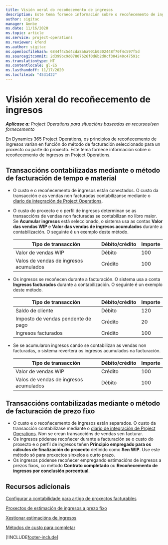 ```yaml
---
title: Visión xeral do recoñecemento de ingresos
description: Este tema fornece información sobre o recoñecemento de ingresos en Project Operations.
author: sigitac
manager: Annbe
ms.date: 11/16/2020
ms.topic: article
ms.service: project-operations
ms.reviewer: kfend
ms.author: sigitac
ms.openlocfilehash: 6844f4c5d4cda8a6a901b0302448f70f4c597f5d
ms.sourcegitcommit: 2d399bc9d07807626f0d6b2d0cf304240c47591c
ms.translationtype: HT
ms.contentlocale: gl-ES
ms.lasthandoff: 11/17/2020
ms.locfileid: "4531422"
---
```

# <a name="revenue-recognition-overview"></a>Visión xeral do recoñecemento de ingresos

_**Aplícase a:** Project Operations para situacións baseadas en recursos/sen fornecemento_

En Dynamics 365 Project Operations, os principios de recoñecemento de ingresos varían en función do método de facturación seleccionado para un proxecto ou parte do proxecto. Este tema fornece información sobre o recoñecemento de ingresos en Project Operations.

## <a name="transactions-accounted-using-time-and-material-billing-method"></a>Transaccións contabilizadas mediante o método de facturación de tempo e material

- O custo e o recoñecemento de ingresos están conectados. O custo da transacción e as vendas non facturadas contabilízanse mediante o [diario de integración de Project Operations](../project-accounting/project-operations-integration-journal.md).
- O custo do proxecto e o perfil de ingresos determinan se as transaccións de vendas non facturadas se contabilizan no libro maior. Se **Acumular ingresos** está seleccionado, o sistema usa as contas **Valor das vendas WIP** e **Valor das vendas de ingresos acumulados** durante a contabilización. O seguinte é un exemplo deste método.  

  | Tipo de transacción | Débito/crédito | Importe  |
  | --- | --- | --- |
  | Valor de vendas WIP | Débito | 100 |
  | Valos de vendas de ingresos acumulados | Crédito | 100 |

- Os ingresos se recoñecen durante a facturación. O sistema usa a conta **Ingresos facturados** durante a contabilización. O seguinte é un exemplo deste método.  

  | Tipo de transacción | Débito/crédito | Importe  |
  | --- | --- | --- |
  | Saldo de cliente | Débito | 120 |
  | Imposto de vendas pendente de pago | Crédito | 20 |
  | Ingresos facturados | Crédito | 100 |

- Se se acumularon ingresos cando se contabilizan as vendas non facturadas, o sistema reverterá os ingresos acumulados na facturación.

  | Tipo de transacción | Débito/crédito | Importe  |
  | --- | --- | --- |
  | Valor de vendas WIP | Crédito | 100 |
  | Valos de vendas de ingresos acumulados | Débito | 100 |

## <a name="transactions-accounted-using-the-fixed-price-billing-method"></a>Transaccións contabilizadas mediante o método de facturación de prezo fixo

- O custo e o recoñecemento de ingresos están separados. O custo da transacción contabilízase mediante o [diario de integración de Project Operations](../project-accounting/project-operations-integration-journal.md). Non se crean transaccións de vendas sen facturar.
- Os ingresos pódense recoñecer durante a facturación se o custo do proxecto e o perfil de ingresos teñen **Principio empregado para os cálculos de finalización do proxecto** definido como **Sen WIP**. Use este método só para proxectos sinxelos a curto prazo.
- Os ingresos pódense recoñecer empregando estimacións de ingresos a prezos fixos, co método **Contrato completado** ou **Recoñecemento de ingresos por conclusión porcentual**.

## <a name="additional-resources"></a>Recursos adicionais
[Configurar a contabilidade para artigo de proxectos facturables](../project-accounting/configure-accounting-billable-projects.md)

[Proxectos de estimación de ingresos a prezo fixo](rev-rec-percentage-completion-method.md)

[Xestionar estimacións de ingresos](rev-rec-completed-contract-method.md)

[Métodos de custo para completar](cost-complete-methods.md)


[!INCLUDE[footer-include](../includes/footer-banner.md)]